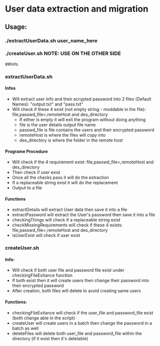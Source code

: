 # User data extraction and migration

## Usage:
### ./extractUserData.sh user_name_here
### ./createUser.sh NOTE: USE ON THE OTHER SIDE

##Info

### extractUserData.sh
#### Infos
- Will extract user info and their ecrypted password into 2 files (Default Names): "output.txt" and "pass.txt"
- Will check if these 4 exist (not empty string - moddable in the file): file,passwd_file=,remoteHost and des\_directory
	- If either is empty it will exit the program without doing anything
	- file is the user details output file name
	- passwd_file is file contains the users and their encrypted password
	- remoteHost is where the files will copy into
	- des_directory is where the folder in the remote host

#### Programe Procedure
- Will check if the 4 requirement exist: file,passwd_file=,remoteHost and des\_directory
- Then check if user exist
- Once all the checks pass it will do the extraction
- If a replaceable string exist it will do the replacement
- Output to a file

#### Functions
- extractDetails will extract User data then save it into a file
- extractPassword will extract the User's password then save it into a file
- checkingThings will check if a replaceable string exist 
- checkMissingRequirements will check if these 4 exists: file,passwd_file=,remoteHost and des\_directory
- isUserExist will check if user exist


### createUser.sh
#### Info:
- Will check if both user file and password file exist under checkingFileExitance function
- If both exist then it will create users then change their password into their encrypted password
- After creation, both files will delete to avoid creating same users


#### Functions:
- checkingFileExitance will check if the user_file and password\_file exist (both change able in the script)
- createUser will create users in a batch then change the password in a batch as well
- deleteFiles will delete both user_file and password\_file within the directory (if it exist then it's deletable)


